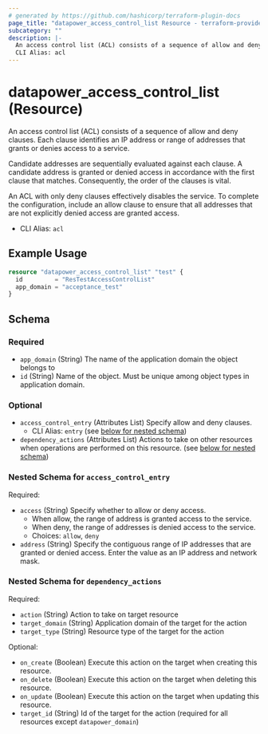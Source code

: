 ```yaml
---
# generated by https://github.com/hashicorp/terraform-plugin-docs
page_title: "datapower_access_control_list Resource - terraform-provider-datapower"
subcategory: ""
description: |-
  An access control list (ACL) consists of a sequence of allow and deny clauses. Each clause identifies an IP address or range of addresses that grants or denies access to a service. Candidate addresses are sequentially evaluated against each clause. A candidate address is granted or denied access in accordance with the first clause that matches. Consequently, the order of the clauses is vital.An ACL with only deny clauses effectively disables the service. To complete the configuration, include an allow clause to ensure that all addresses that are not explicitly denied access are granted access.
  CLI Alias: acl
---
```


# datapower_access_control_list (Resource)

An access control list (ACL) consists of a sequence of allow and deny clauses. Each clause identifies an IP address or range of addresses that grants or denies access to a service. <p>Candidate addresses are sequentially evaluated against each clause. A candidate address is granted or denied access in accordance with the first clause that matches. Consequently, the order of the clauses is vital.</p><p>An ACL with only deny clauses effectively disables the service. To complete the configuration, include an allow clause to ensure that all addresses that are not explicitly denied access are granted access.</p>
  - CLI Alias: `acl`

## Example Usage

```terraform
resource "datapower_access_control_list" "test" {
  id         = "ResTestAccessControlList"
  app_domain = "acceptance_test"
}
```

<!-- schema generated by tfplugindocs -->
## Schema

### Required

- `app_domain` (String) The name of the application domain the object belongs to
- `id` (String) Name of the object. Must be unique among object types in application domain.

### Optional

- `access_control_entry` (Attributes List) Specify allow and deny clauses.
  - CLI Alias: `entry` (see [below for nested schema](#nestedatt--access_control_entry))
- `dependency_actions` (Attributes List) Actions to take on other resources when operations are performed on this resource. (see [below for nested schema](#nestedatt--dependency_actions))

<a id="nestedatt--access_control_entry"></a>
### Nested Schema for `access_control_entry`

Required:

- `access` (String) Specify whether to allow or deny access. <ul><li>When allow, the range of address is granted access to the service.</li><li>When deny, the range of addresses is denied access to the service.</li></ul>
  - Choices: `allow`, `deny`
- `address` (String) Specify the contiguous range of IP addresses that are granted or denied access. Enter the value as an IP address and network mask.


<a id="nestedatt--dependency_actions"></a>
### Nested Schema for `dependency_actions`

Required:

- `action` (String) Action to take on target resource
- `target_domain` (String) Application domain of the target for the action
- `target_type` (String) Resource type of the target for the action

Optional:

- `on_create` (Boolean) Execute this action on the target when creating this resource.
- `on_delete` (Boolean) Execute this action on the target when deleting this resource.
- `on_update` (Boolean) Execute this action on the target when updating this resource.
- `target_id` (String) Id of the target for the action (required for all resources except `datapower_domain`)
